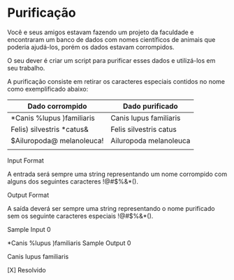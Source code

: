 # Purificação

Você e seus amigos estavam fazendo um projeto da faculdade e encontraram um banco de dados com nomes científicos de animais que poderia ajudá-los, porém os dados estavam corrompidos.

O seu dever é criar um script para purificar esses dados e utilizá-los em seu trabalho.

A purificação consiste em retirar os caracteres especiais contidos no nome como exemplificado abaixo:



| Dado corrompido          |  Dado purificado         |  
|--------------------------|--------------------------|
|*Canis %lupus )familiaris |	Canis lupus familiaris|
|Felis) silvestris *catus& |	Felis silvestris catus|
|$Ailuropoda@ melanoleuca! |	Ailuropoda melanoleuca|
|                          |                          |  


Input Format

A entrada será sempre uma string representando um nome corrompido com alguns dos seguintes caracteres !@#$%&*().

Output Format

A saída deverá ser sempre uma string representando o nome purificado sem os seguinte caracteres especiais !@#$%&*().

Sample Input 0

*Canis %lupus )familiaris
Sample Output 0

Canis lupus familiaris

[X] Resolvido